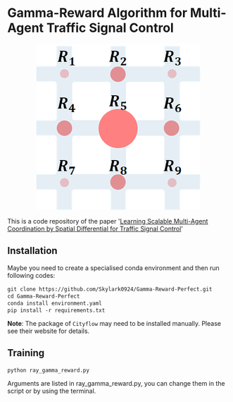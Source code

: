 # Gamma-Reward Algorithm for Multi-Agent Traffic Signal Control

<p align ="center">
  <img src="./README.assets/1565523437373.png">
</ p>

This is a code repository of the paper '[Learning Scalable Multi-Agent Coordination by
Spatial Differential for Traffic Signal Control](https://arxiv.org/abs/2002.11874)'

## Installation
Maybe you need to create a specialised conda environment and then run following codes:
```
git clone https://github.com/Skylark0924/Gamma-Reward-Perfect.git
cd Gamma-Reward-Perfect
conda install environment.yaml
pip install -r requirements.txt
```
**Note**: The package of `Cityflow` may need to be installed manually. Please see their website for details.

## Training
```
python ray_gamma_reward.py
```
Arguments are listed in ray_gamma_reward.py, you can change them in the script or by using the terminal.
